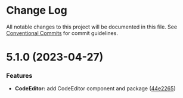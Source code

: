# Change Log

All notable changes to this project will be documented in this file.
See [Conventional Commits](https://conventionalcommits.org) for commit guidelines.

# 5.1.0 (2023-04-27)

### Features

- **CodeEditor:** add CodeEditor component and package ([44e2265](https://github.com/lumada-design/hv-uikit-react/commit/44e2265bfe87a595dd0796bad38623ea2e908b5a))
